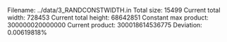 Filename: ../data/3_RANDCONSTWIDTH.in
Total size: 15499
Current total width: 728453
Current total height: 68642851
Constant max product: 300000020000000
Current product: 300018614536775
Deviation: 0.00619818%

